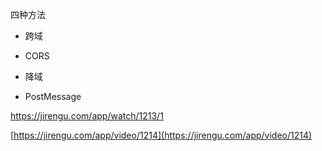 四种方法

* 跨域

* CORS
* 降域
* PostMessage

https://jirengu.com/app/watch/1213/1

[https://jirengu.com/app/video/1214](https://jirengu.com/app/video/1214)

